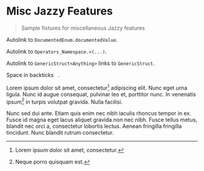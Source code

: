 # Misc Jazzy Features

> Sample fixtures for miscellaneous Jazzy features

Autolink to `DocumentedEnum.documentedValue`.

Autolink to `Operators_Namespace.<(...)`.

Autolink to `GenericStruct<Anything>` links to `GenericStruct`.

Space in backticks ` `.

Lorem ipsum dolor sit amet, consectetur[^2] adipiscing elit. Nunc eget urna
ligula. Nunc id augue consequat, pulvinar leo et, porttitor nunc. In venenatis
ipsum[^1] in turpis volutpat gravida. Nulla facilisi.

Nunc sed dui ante. Etiam quis enim nec nibh iaculis rhoncus tempor in ex. Fusce id magna eget lacus aliquet gravida non nec nibh. Fusce tellus metus, blandit nec orci a, consectetur lobortis lectus. Aenean fringilla fringilla tincidunt. Nunc blandit rutrum consectetur.

[^1]: Neque porro quisquam est.
[^2]: Lorem ipsum dolor sit amet, consectetur.
